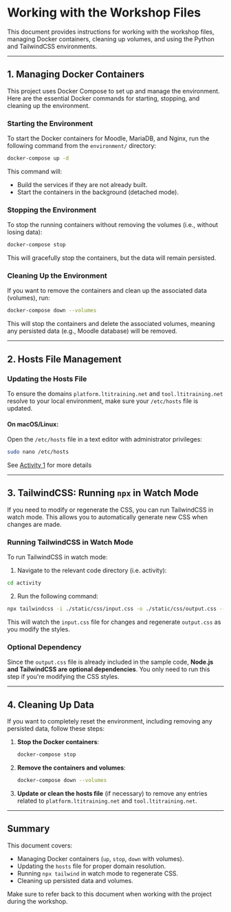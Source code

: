 # **Working with the Workshop Files**

This document provides instructions for working with the workshop files, managing Docker containers, cleaning up volumes, and using the Python and TailwindCSS environments.

---

## **1. Managing Docker Containers**

This project uses Docker Compose to set up and manage the environment. Here are the essential Docker commands for starting, stopping, and cleaning up the environment.

### **Starting the Environment**

To start the Docker containers for Moodle, MariaDB, and Nginx, run the following command from the `environment/` directory:

```bash
docker-compose up -d
```

This command will:
- Build the services if they are not already built.
- Start the containers in the background (detached mode).

### **Stopping the Environment**

To stop the running containers without removing the volumes (i.e., without losing data):

```bash
docker-compose stop
```

This will gracefully stop the containers, but the data will remain persisted.

### **Cleaning Up the Environment**

If you want to remove the containers and clean up the associated data (volumes), run:

```bash
docker-compose down --volumes
```

This will stop the containers and delete the associated volumes, meaning any persisted data (e.g., Moodle database) will be removed.

---

## **2. Hosts File Management**

### **Updating the Hosts File**

To ensure the domains `platform.ltitraining.net` and `tool.ltitraining.net` resolve to your local environment, make sure your `/etc/hosts` file is updated.

#### **On macOS/Linux**:
Open the `/etc/hosts` file in a text editor with administrator privileges:

```bash
sudo nano /etc/hosts
```

See [Activity 1](activity1.md) for more details

---

## **3. TailwindCSS: Running `npx` in Watch Mode**

If you need to modify or regenerate the CSS, you can run TailwindCSS in watch mode. This allows you to automatically generate new CSS when changes are made.

### **Running TailwindCSS in Watch Mode**

To run TailwindCSS in watch mode:

1. Navigate to the relevant code directory (i.e. activity):

```bash
cd activity
```

2. Run the following command:

```bash
npx tailwindcss -i ./static/css/input.css -o ./static/css/output.css --watch
```

This will watch the `input.css` file for changes and regenerate `output.css` as you modify the styles.

### **Optional Dependency**

Since the `output.css` file is already included in the sample code, **Node.js and TailwindCSS are optional dependencies**. You only need to run this step if you're modifying the CSS styles.

---

## **4. Cleaning Up Data**

If you want to completely reset the environment, including removing any persisted data, follow these steps:

1. **Stop the Docker containers**:
   ```bash
   docker-compose stop
   ```

2. **Remove the containers and volumes**:
   ```bash
   docker-compose down --volumes
   ```

3. **Update or clean the hosts file** (if necessary) to remove any entries related to `platform.ltitraining.net` and `tool.ltitraining.net`.

---

## **Summary**

This document covers:
- Managing Docker containers (`up`, `stop`, `down` with volumes).
- Updating the `hosts` file for proper domain resolution.
- Running `npx tailwind` in watch mode to regenerate CSS.
- Cleaning up persisted data and volumes.

Make sure to refer back to this document when working with the project during the workshop.

